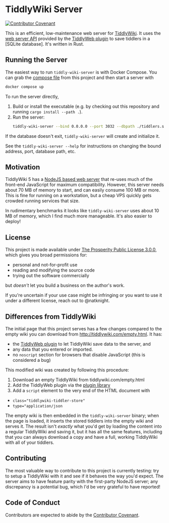 # TiddlyWiki Server

[![Contributor Covenant](https://img.shields.io/badge/Contributor%20Covenant-2.1-4baaaa.svg)](code_of_conduct.md) 

This is an efficient, low-maintenance web server for [TiddlyWiki]. It uses the [web server
API] provided by the [TiddlyWeb plugin] to save tiddlers in a [SQLite database]. It's written in Rust.

[TiddlyWiki]: https://tiddlywiki.com/
[web server API]: https://tiddlywiki.com/#WebServer
[SQLite]: https://sqlite.org/index.html
[TiddlyWeb plugin]: https://github.com/Jermolene/TiddlyWiki5/tree/master/plugins/tiddlywiki/tiddlyweb

## Running the Server

The easiest way to run `tiddly-wiki-server` is with Docker Compose. You can grab
the [compose file](./docker-compose.yml) from this project and then start a
server with 

```sh
docker compose up
```

To run the server directly,

1. Build or install the executable (e.g. by checking out this repository and
   running `cargo install --path .`).
1. Run the server:
   ```sh
   tiddly-wiki-server --bind 0.0.0.0 --port 3032 --dbpath ./tiddlers.sqlite
   ```

If the database doesn't exit, `tiddly-wiki-server` will create and initialize
it.

See the `tiddly-wiki-server --help` for instructions on changing the bound
address, port, database path, etc.

## Motivation

TiddlyWiki 5 has a [NodeJS based web server] that re-uses much of the front-end
JavaScript for maximum compatibility. However, this server needs about 70 MB of
memory to start, and can easily consume 100 MB or more. This is fine for running
on a workstation, but a cheap VPS quickly gets crowded running services that size.

[NodeJS based web server]: https://tiddlywiki.com/static/WebServer.html

In rudimentary benchmarks it looks like `tiddly-wiki-server` uses about 10 MB of
memory, which I find much more manageable. It's also easier to deploy!


## License

This project is made available under [The Prosperity Public License 3.0.0],
which gives you broad permissions for:

* personal and not-for-profit use
* reading and modifying the source code
* trying out the software commercially

but _doesn't_ let you build a business on the author's work.

If you're uncertain if your use case might be infringing or you want to use it
under a different license, reach out to @natknight.


[The Prosperity Public License 3.0.0]: https://prosperitylicense.com/versions/3.0.0

## Differences from TiddlyWiki

The initial page that this project serves has a few changes compared to the
empty wiki you can download from http://tiddlywiki.com/empty.html. It has:

* the [TiddlyWeb plugin] to let TiddlyWiki save data to the server, and
* any data that you entered or imported.
* no `noscript` section for browsers that disable JavaScript (this is
  considered a bug)

This modified wiki was created by following this procedure:

1. Download an empty TiddlyWiki from tiddlywiki.com/empty.html
1. Add the TiddlyWeb plugin via the [plugin library]
1. Add a `script` element to the very end of the HTML document with
  - `class="tiddlywiki-tiddler-store"`
  - `type="application/json`

[plugin library]: https://tiddlywiki.com/static/Installing%2520a%2520plugin%2520from%2520the%2520plugin%2520library.html

The empty wiki is then embedded in the `tiddly-wiki-server` binary; when the
page is loaded, it inserts the stored tiddlers into the empty wiki and serves
it. The result isn't _exactly_ what you'd get by loading the content into a
regular TiddlyWiki and saving it, but it has all the same features, including
that you can always download a copy and have a full, working TiddlyWiki with all
of your tiddlers.

## Contributing

The most valuable way to contribute to this project is currently testing: try to
setup a TiddlyWiki with it and see if it behaves the way you'd expect. The
server aims to have feature parity with the first-party NodeJS server; any
discrepancy is a potential bug, which I'd be very grateful to have reported!

## Code of Conduct

Contributors are expected to abide by the [Contributor Covenant](https://www.contributor-covenant.org/).

